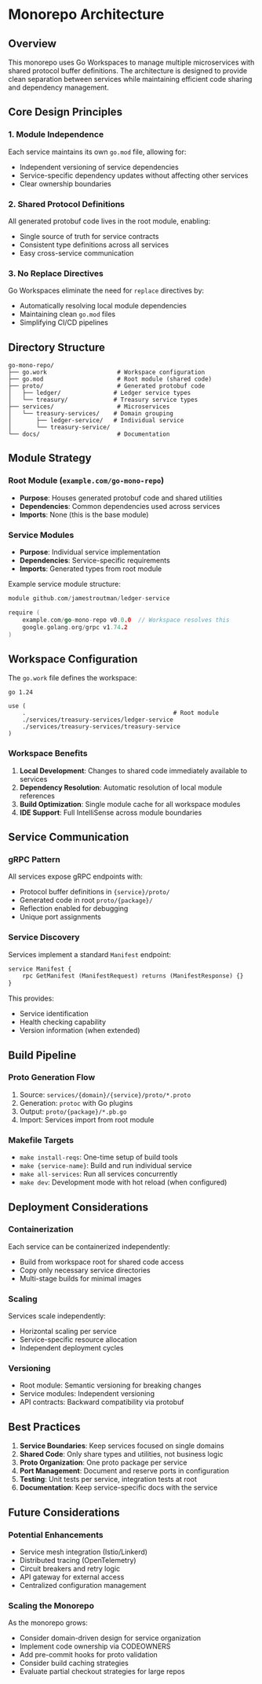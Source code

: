# Monorepo Architecture

## Overview

This monorepo uses Go Workspaces to manage multiple microservices with shared protocol buffer definitions. The architecture is designed to provide clean separation between services while maintaining efficient code sharing and dependency management.

## Core Design Principles

### 1. Module Independence
Each service maintains its own `go.mod` file, allowing for:
- Independent versioning of service dependencies
- Service-specific dependency updates without affecting other services
- Clear ownership boundaries

### 2. Shared Protocol Definitions
All generated protobuf code lives in the root module, enabling:
- Single source of truth for service contracts
- Consistent type definitions across all services
- Easy cross-service communication

### 3. No Replace Directives
Go Workspaces eliminate the need for `replace` directives by:
- Automatically resolving local module dependencies
- Maintaining clean `go.mod` files
- Simplifying CI/CD pipelines

## Directory Structure

```
go-mono-repo/
├── go.work                    # Workspace configuration
├── go.mod                     # Root module (shared code)
├── proto/                     # Generated protobuf code
│   ├── ledger/               # Ledger service types
│   └── treasury/             # Treasury service types
├── services/                  # Microservices
│   └── treasury-services/    # Domain grouping
│       ├── ledger-service/   # Individual service
│       └── treasury-service/
└── docs/                      # Documentation
```

## Module Strategy

### Root Module (`example.com/go-mono-repo`)
- **Purpose**: Houses generated protobuf code and shared utilities
- **Dependencies**: Common dependencies used across services
- **Imports**: None (this is the base module)

### Service Modules
- **Purpose**: Individual service implementation
- **Dependencies**: Service-specific requirements
- **Imports**: Generated types from root module

Example service module structure:
```go
module github.com/jamestroutman/ledger-service

require (
    example.com/go-mono-repo v0.0.0  // Workspace resolves this
    google.golang.org/grpc v1.74.2
)
```

## Workspace Configuration

The `go.work` file defines the workspace:
```
go 1.24

use (
    .                                          # Root module
    ./services/treasury-services/ledger-service
    ./services/treasury-services/treasury-service
)
```

### Workspace Benefits
1. **Local Development**: Changes to shared code immediately available to services
2. **Dependency Resolution**: Automatic resolution of local module references
3. **Build Optimization**: Single module cache for all workspace modules
4. **IDE Support**: Full IntelliSense across module boundaries

## Service Communication

### gRPC Pattern
All services expose gRPC endpoints with:
- Protocol buffer definitions in `{service}/proto/`
- Generated code in root `proto/{package}/`
- Reflection enabled for debugging
- Unique port assignments

### Service Discovery
Services implement a standard `Manifest` endpoint:
```protobuf
service Manifest {
    rpc GetManifest (ManifestRequest) returns (ManifestResponse) {}
}
```

This provides:
- Service identification
- Health checking capability
- Version information (when extended)

## Build Pipeline

### Proto Generation Flow
1. Source: `services/{domain}/{service}/proto/*.proto`
2. Generation: `protoc` with Go plugins
3. Output: `proto/{package}/*.pb.go`
4. Import: Services import from root module

### Makefile Targets
- `make install-reqs`: One-time setup of build tools
- `make {service-name}`: Build and run individual service
- `make all-services`: Run all services concurrently
- `make dev`: Development mode with hot reload (when configured)

## Deployment Considerations

### Containerization
Each service can be containerized independently:
- Build from workspace root for shared code access
- Copy only necessary service directories
- Multi-stage builds for minimal images

### Scaling
Services scale independently:
- Horizontal scaling per service
- Service-specific resource allocation
- Independent deployment cycles

### Versioning
- Root module: Semantic versioning for breaking changes
- Service modules: Independent versioning
- API contracts: Backward compatibility via protobuf

## Best Practices

1. **Service Boundaries**: Keep services focused on single domains
2. **Shared Code**: Only share types and utilities, not business logic
3. **Proto Organization**: One proto package per service
4. **Port Management**: Document and reserve ports in configuration
5. **Testing**: Unit tests per service, integration tests at root
6. **Documentation**: Keep service-specific docs with the service

## Future Considerations

### Potential Enhancements
- Service mesh integration (Istio/Linkerd)
- Distributed tracing (OpenTelemetry)
- Circuit breakers and retry logic
- API gateway for external access
- Centralized configuration management

### Scaling the Monorepo
As the monorepo grows:
- Consider domain-driven design for service organization
- Implement code ownership via CODEOWNERS
- Add pre-commit hooks for proto validation
- Consider build caching strategies
- Evaluate partial checkout strategies for large repos